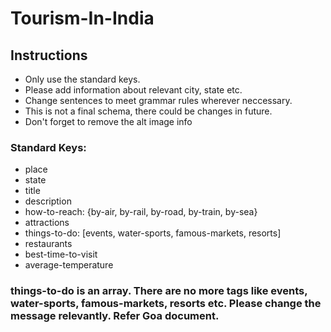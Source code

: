 # Tourism-In-India

## Instructions
  * Only use the standard keys.
  * Please add information about relevant city, state etc.
  * Change sentences to meet grammar rules wherever neccessary.
  * This is not a final schema, there could be changes in future.
  * Don't forget to remove the alt image info
  

### Standard Keys:
* place 
* state 
* title 
* description
* how-to-reach: {by-air, by-rail, by-road, by-train, by-sea}
* attractions 
* things-to-do: [events, water-sports, famous-markets, resorts]
* restaurants
* best-time-to-visit
* average-temperature


### things-to-do is an array. There are no more tags like events, water-sports, famous-markets, resorts etc. Please change the message relevantly. Refer Goa document.
